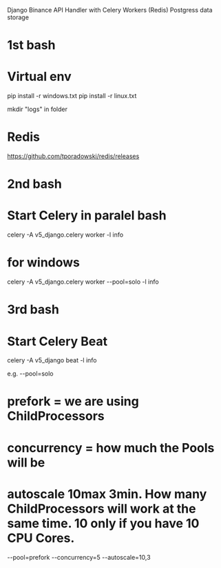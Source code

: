 Django Binance API Handler with Celery Workers (Redis)
Postgress data storage

# 1st bash
# Virtual env
pip install -r windows.txt
pip install -r linux.txt

mkdir "logs" in folder

# Redis
https://github.com/tporadowski/redis/releases

# 2nd bash
# Start Celery in paralel bash
celery -A v5_django.celery worker -l info
# for windows
celery -A v5_django.celery worker --pool=solo -l info

# 3rd bash
# Start Celery Beat
celery -A v5_django beat -l info

e.g.
--pool=solo
# prefork = we are using ChildProcessors
# concurrency = how much the Pools will be
# autoscale 10max 3min. How many ChildProcessors will work at the same time. 10 only if you have 10 CPU Cores.
--pool=prefork --concurrency=5 --autoscale=10,3